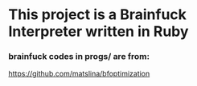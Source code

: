 # This project is a Brainfuck Interpreter written in Ruby

### brainfuck codes in progs/ are from:
https://github.com/matslina/bfoptimization
